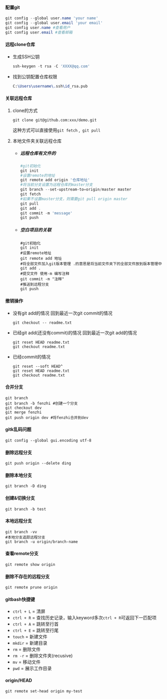 #### 配置git

```powershell
git config --global user.name 'your name'
git config --global user.email 'your email'
git config user.name #查看用户
git config user.email #查看邮箱
```

#### 远程clone仓库

- 生成SSH公钥

  ```powershell
  ssh-keygen -t rsa -C 'XXXX@qq.com'
  ```

- 找到公钥配置仓库权限

  ```tex
  C:\Users\username\.ssh\id_rsa.pub
  ```

#### 关联远程仓库

1. clone的方式

   ```shell
   git clone git@github.com:xxx/demo.git
   ```

   这种方式可以直接使用`git fetch` ,` git pull`

2. 本地文件夹关联远程仓库

   - ##### 远程仓库有文件的

     ```powershell
     #git初始化
     git init
     #设置remote的地址
     git remote add origin '仓库地址' 
     #将当前分支设置为远程仓库的master分支
     git branch --set-upstream-to=origin/master master
     git fetch
     #如果不设置master分支，则需要git pull origin master
     git pull
     git add .
     git commit -m 'message'
     git push
     ```

   - ##### 空白项目的关联

     ```shell
     #git初始化
     git init
     #设置remote地址
     git remote add 地址
     #将全部文件加入git版本管理 .的意思是将当前文件夹下的全部文件放到版本管理中
     git add .
     #提交文件 使用-m 编写注释
     git commit -m "注释"
     #推送到远程分支
     git push
     ```
#### 撤销操作

- 没有git add的情况 回到最近一次git commit的情况

  ```shell
  git checkout -- readme.txt
  ```

- 已经git add(还没有commit)的情况 回到最近一次git add的情况

  ```shell
  git reset HEAD readme.txt
  git checkout readme.txt
  ```

- 已经commit的情况

  ```shell
  git reset --soft HEAD^
  git reset HEAD readme.txt
  git checkout readme.txt
  ```

  

#### 合并分支

```shell
git branch
git branch -b fenzhi #创建一个分支
git checkout dev
git merge fenzhi
git push origin dev #将fenzhi合并到dev
```

#### gitk乱码问题

```shell
git config --global gui.encoding utf-8
```

#### 删除远程分支

```shell
git push origin --delete ding
```

#### 删除本地分支

```shell
git branch -D ding
```

#### 创建&切换分支

```shell
git branch -b test
```

#### 本地远程分支

```shell
git branch -vv 
#本地分支追踪远程分支
git branch -u origin/branch-name
```

#### 查看remote分支

```shell
git remote show origin
```

#### 删除不存在的远程分支

```shell
git remote prune origin
```

#### gitbash快捷键

- `ctrl + L`  = 清屏
- `ctrl + R` = 查找历史记录，输入keyword多次`ctrl + R`可返回下一匹配项
- `ctrl + A` = 跳转至行首
- `ctrl + E` = 跳转至行尾
- `touch` = 新建文件
- `mkdir` = 新建目录
- `rm` = 删除文件
- `rm -r` = 删除文件夹(recusive)
- `mv` = 移动文件
- `pwd` = 展示工作目录

#### origin/HEAD

```shell
git remote set-head origin my-test
```

